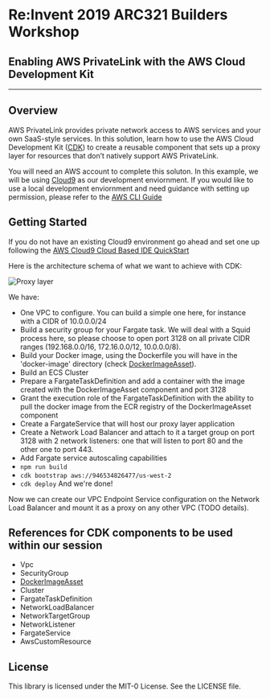 # Re:Invent 2019 ARC321  Builders Workshop
## Enabling AWS PrivateLink with the AWS Cloud Development Kit
---
## Overview

AWS PrivateLink provides private network access to AWS services and your own SaaS-style services. In this solution, learn how to use the AWS Cloud Development Kit ([CDK](https://aws.amazon.com/cdk/)) to create a reusable component that sets up a proxy layer for resources that don’t natively support AWS PrivateLink.

You will need an AWS account to complete this soluton.  In this example, we will be using [Cloud9](https://aws.amazon.com/cloud9/)  as our development enviornment.   If you would like to use a local development enviornment and need guidance with setting up permission, please refer to the [AWS CLI Guide](https://docs.aws.amazon.com/cli/latest/userguide/cli-chap-configure.html)


## Getting Started
If you do not have an existing Cloud9 environment go ahead and set one up following the [AWS Cloud9  Cloud Based IDE QuickStart](https://aws-quickstart.s3.amazonaws.com/quickstart-cloud9-ide/doc/aws-cloud9-cloud-based-ide.pdf)  

Here is the architecture schema of what we want to achieve with CDK:  

![Proxy layer](https://github.com/aws-samples/reinvent2019-arc321-builders-workshop/raw/lePaulo-preparing-builder-session/architecture.png)  

We have: 
 * One VPC to configure. You can build a simple one here, for instance with a CIDR of 10.0.0.0/24  
 * Build a security group for your Fargate task. We will deal with a Squid process here, so please choose to open port 3128 on all private CIDR ranges (192.168.0.0/16, 172.16.0.0/12, 10.0.0.0/8).
 * Build your Docker image, using the Dockerfile you will have in the 'docker-image' directory (check [DockerImageAsset](https://docs.aws.amazon.com/cdk/api/latest/docs/@aws-cdk_aws-ecr-assets.DockerImageAsset.html)).
 * Build an ECS Cluster
 * Prepare a FargateTaskDefinition and add a container with the image created with the DockerImageAsset component and port 3128
 * Grant the execution role of the FargateTaskDefinition with the ability to pull the docker image from the ECR registry of the DockerImageAsset component
 * Create a FargateService that will host our proxy layer application
 * Create a Network Load Balancer and attach to it a target group on port 3128 with 2 network listeners: one that will listen to port 80 and the other one to port 443.
 * Add Fargate service autoscaling capabilities
 * `npm run build`
 * `cdk bootstrap aws://946534826477/us-west-2`
 * `cdk deploy`
And we're done!

Now we can create our VPC Endpoint Service configuration on the Network Load Balancer and mount it as a proxy on any other VPC (TODO details).

## References for CDK components to be used within our session

 * Vpc
 * SecurityGroup
 * [DockerImageAsset](https://docs.aws.amazon.com/cdk/api/latest/docs/@aws-cdk_aws-ecr-assets.DockerImageAsset.html)
 * Cluster
 * FargateTaskDefinition
 * NetworkLoadBalancer
 * NetworkTargetGroup
 * NetworkListener
 * FargateService
 * AwsCustomResource


## License

This library is licensed under the MIT-0 License. See the LICENSE file.

